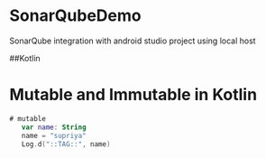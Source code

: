 # SonarQubeDemo
SonarQube integration with android studio project using local host

##Kotlin
# Mutable and Immutable in Kotlin
```kotlin
# mutable
   var name: String
   name = "supriya"
   Log.d("::TAG::", name)
